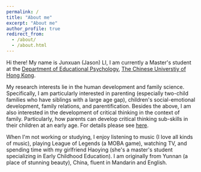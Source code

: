 ```yaml
---
permalink: /
title: "About me"
excerpt: "About me"
author_profile: true
redirect_from: 
  - /about/
  - /about.html
---
```


Hi there! My name is Junxuan (Jason) LI, I am currently a Master's student at the [Department of Educational Psychology](https://www.fed.cuhk.edu.hk/eps/index.html), [The Chinese Universtiy of Hong Kong](https://www.cuhk.edu.hk/english/index.html). 

My research interests lie in the human development and family science. Specifically, I am particularly interested in parenting (especially two-child families who have siblings with a large age gap), children's social-emotional development, family relations, and parentification.
Besides the above, I am also interested in the development of critical thinking in the context of family. Particularly, how parents can develop critical thinking sub-skills in their children at an early age. For details please see [here](https://jason923.github.io/Research%20Interests/).

When I'm not working or studying, I enjoy listening to music (I love all kinds of music), playing League of Legends (a MOBA game), watching TV, and spending time with my girlfriend Haoying (she's a master's student specializing in Early Childhood Education). I am originally from Yunnan (a place of stunning beauty), China, fluent in Mandarin and English.
